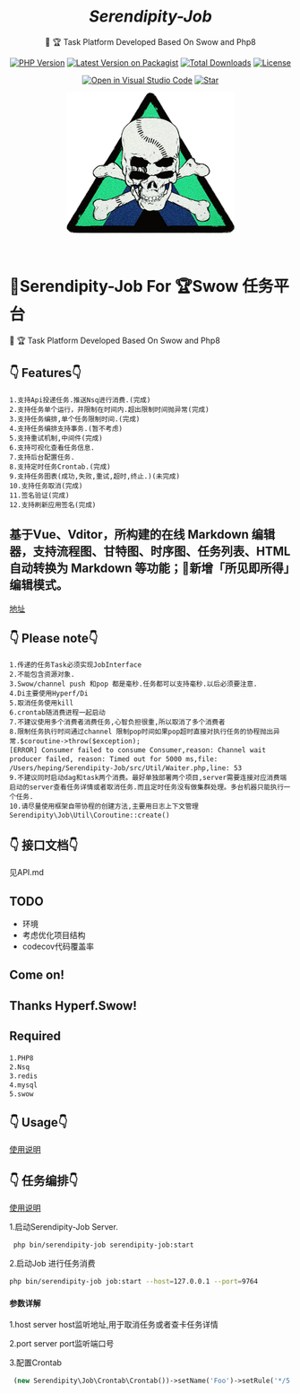 
<h1 align="center"><i>Serendipity-Job</i></h1>

<div align="center">

🚀 🏆 Task Platform Developed Based On Swow and Php8


[![PHP Version][php-icon]][php-href]
[![Latest Version on Packagist][version-icon]][version-href]
[![Total Downloads][downloads-icon]][downloads-href]
[![License][license-icon]][license-href]

[![Open in Visual Studio Code][vscode-icon]][vscode-href]
[![Star][github-icon]][github-href]

</div>

<p align="center">
<a href="https://github.com/SerendipitySwow/Serendipity-job"><img src="/img/logo.png" width="300px" height="250px" alt=""/>
</a>
</p>
<p align="center">
  <a aria-label="License" href="https://github.com/SerendipitySwow/Serendipity-job/blob/main/LICENSE">
    <img alt="" src="https://img.shields.io/npm/l/blitz.svg?style=for-the-badge&labelColor=000000&color=blue">
  </a>
</p>

# 🚀Serendipity-Job  For 🏆Swow 任务平台

🚀 🏆 Task Platform Developed Based On Swow and Php8

## 👇 Features👇

```
1.支持Api投递任务.推送Nsq进行消费.(完成)
2.支持任务单个运行，并限制在时间内.超出限制时间抛异常(完成)
3.支持任务编排,单个任务限制时间.(完成)
4.支持任务编排支持事务.(暂不考虑)
5.支持重试机制,中间件(完成)
6.支持可视化查看任务信息.
7.支持后台配置任务.
8.支持定时任务Crontab.(完成)
9.支持任务图表(成功,失败,重试,超时,终止.)(未完成)
10.支持任务取消(完成)
11.签名验证(完成)
12.支持刷新应用签名(完成)
```

## 基于Vue、Vditor，所构建的在线 Markdown 编辑器，支持流程图、甘特图、时序图、任务列表、HTML 自动转换为 Markdown 等功能；🎉新增「所见即所得」编辑模式。

[地址](https://github.com/nicejade/markdown-online-editor)

## 👇 Please note👇

```
1.传递的任务Task必须实现JobInterface
2.不能包含资源对象.
3.Swow/channel push 和pop 都是毫秒.任务都可以支持毫秒.以后必须要注意.
4.Di主要使用Hyperf/Di
5.取消任务使用kill
6.crontab随消费进程一起启动
7.不建议使用多个消费者消费任务,心智负担很重,所以取消了多个消费者
8.限制任务执行时间通过channel 限制pop时间如果pop超时直接对执行任务的协程抛出异常.$coroutine->throw($exception);
[ERROR] Consumer failed to consume Consumer,reason: Channel wait producer failed, reason: Timed out for 5000 ms,file: /Users/heping/Serendipity-Job/src/Util/Waiter.php,line: 53
9.不建议同时启动dag和task两个消费。最好单独部署两个项目,server需要连接对应消费端启动的server查看任务详情或者取消任务.而且定时任务没有做集群处理。多台机器只能执行一个任务.
10.请尽量使用框架自带协程的创建方法,主要用日志上下文管理
Serendipity\Job\Util\Coroutine::create()
```

## 👇 接口文档👇

见API.md

## TODO

* 环境
* 考虑优化项目结构
* codecov代码覆盖率

## Come on!

## Thanks Hyperf.Swow!

## Required

````
1.PHP8
2.Nsq
3.redis
4.mysql
5.swow
````

## 👇 Usage👇

[使用说明](usage.md)

## 👇 任务编排👇

[使用说明](dag.md)

1.启动Serendipity-Job Server.

````bash
 php bin/serendipity-job serendipity-job:start
````

2.启动Job 进行任务消费

```bash
php bin/serendipity-job job:start --host=127.0.0.1 --port=9764
```

#### 参数详解

1.host server host监听地址,用于取消任务或者查卡任务详情

2.port server port监听端口号

3.配置Crontab

```php
 (new Serendipity\Job\Crontab\Crontab())->setName('Foo')->setRule('*/5 * * * *')->setCallback([EchoCrontab::class, 'execute'])->setMemo('这是一个示例的定时任务'),
```


[php-icon]: https://img.shields.io/badge/php->=8.0-yellow?style=flat&logo=php
[version-icon]: https://img.shields.io/packagist/v/serendipity-swow/serendipity-job.svg?style=flat&logo=packagist
[downloads-icon]: https://img.shields.io/packagist/dt/serendipity-swow/serendipity-job.svg?style=flat&logo=packagist
[license-icon]: https://img.shields.io/badge/license-MIT-red.svg?style=flat&logo=github
[vscode-icon]: https://open.vscode.dev/badges/open-in-vscode.svg
[github-icon]: https://img.shields.io/github/stars/SerendipitySwow/Serendipity-job.svg?style=social&label=Star

[php-href]: https://github.com/MarwanAlsoltany/blend/search?l=php
[version-href]: https://packagist.org/packages/serendipity-swow/serendipity-job
[downloads-href]: https://packagist.org/packages/serendipity-swow/serendipity-job/stats
[license-href]: ./LICENSE
[vscode-href]: https://open.vscode.dev/MarwanAlsoltany/blend
[github-href]: https://GitHub.com/serendipity-swow/serendipity-job/stargazers
